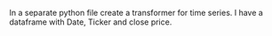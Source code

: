 In a separate python file create a transformer for time series. I have a dataframe with Date, Ticker and close price. 